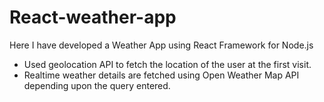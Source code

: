 # React-weather-app

Here I have developed a Weather App using React Framework for Node.js
- Used geolocation API to fetch the location of the user at the first visit.
- Realtime weather details are fetched using Open Weather Map API depending upon the query entered.
